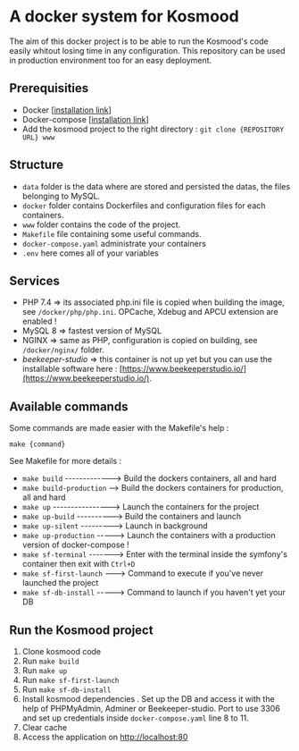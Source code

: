 # A docker system for Kosmood

The aim of this docker project is to be able to run the Kosmood's code easily whitout losing time in any configuration.
This repository can be used in production environment too for an easy deployment.

## Prerequisities

* Docker [[installation link](https://docs.docker.com/get-docker/)]
* Docker-compose [[installation link](https://docs.docker.com/compose/install/)]
* Add the kosmood project to the right directory : `git clone {REPOSITORY URL} www`

## Structure

* `data` folder is the data where are stored and persisted the datas, the files belonging to MySQL.
* `docker` folder contains Dockerfiles and configuration files for each containers.
* `www` folder contains the code of the project.
* `Makefile` file containing some useful commands.
* `docker-compose.yaml` administrate your containers
* `.env` here comes all of your variables

## Services

* PHP 7.4 => its associated php.ini file is copied when building the image, see `/docker/php/php.ini`. OPCache, Xdebug and APCU extension are enabled !
* MySQL 8 => fastest version of MySQL
* NGINX => same as PHP, configuration is copied on building, see `/docker/nginx/` folder.
* *beekeeper-studio* => this container is not up yet but you can use the installable software here : [https://www.beekeeperstudio.io/](https://www.beekeeperstudio.io/).

## Available commands

Some commands are made easier with the Makefile's help :

```=bash
make {command}
```

See Makefile for more details :

* `make build` -------------> Build the dockers containers, all and hard
* `make build-production` --> Build the dockers containers for production, all and hard
* `make up` ----------------> Launch the containers for the project
* `make up-build` ----------> Build the containers and launch
* `make up-silent` ---------> Launch in background
* `make up-production` -----> Launch the containers with a production version of docker-compose !
* `make sf-terminal` -------> Enter with the terminal inside the symfony's container then exit with `Ctrl+D`
* `make sf-first-launch` ---> Command to execute if you've never launched the project
* `make sf-db-install` -----> Command to launch if you haven't yet your DB

## Run the Kosmood project

1. Clone kosmood code
2. Run `make build`
3. Run `make up`
4. Run `make sf-first-launch`
5. Run `make sf-db-install`
6. Install kosmood dependencies
. Set up the DB and access it with the help of PHPMyAdmin, Adminer or Beekeeper-studio. Port to use 3306 and set up credentials inside `docker-compose.yaml` line 8 to 11.
7. Clear cache
8. Access the application on [http://localhost:80](http://localhost:80)
